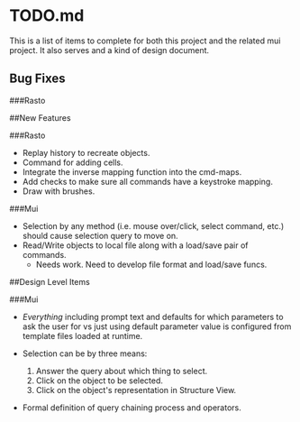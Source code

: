 # TODO.md

This is a list of items to complete for both this project and the related mui project. It also serves and a kind of
design document.


## Bug Fixes

###Rasto




##New Features

###Rasto

* Replay history to recreate objects.
* Command for adding cells.
* Integrate the inverse mapping function into the cmd-maps.
* Add checks to make sure all commands have a keystroke mapping.
* Draw with brushes.

###Mui

* Selection by any method (i.e. mouse over/click, select
command, etc.) should cause selection query to move on. 
* Read/Write objects to local file along with a
load/save pair of commands.
  * Needs work. Need to develop file format and load/save funcs.

##Design Level Items

###Mui

* _Everything_ including prompt text and defaults for which
parameters to ask the user for vs just using default
parameter value is configured from template files loaded at runtime.


* Selection can be by three means:
  1. Answer the query about which thing to select.
  2. Click on the object to be selected.
  3. Click on the object's representation in Structure View.

* Formal definition of query chaining process and operators.
